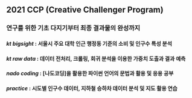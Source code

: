 ## 2021 CCP (Creative Challenger Program)

### 연구를 위한 기초 다지기부터 최종 결과물의 완성까지

#### *kt bigsight* : 서울시 주요 대학 인근 행정동 기준의 소비 및 인구수 특성 분석
#### *kt raw data* : 데이터 전처리, 크롤링, 회귀 분석을 이용한 가중치 도출과 결과 예측
#### *nado coding* : [나도코딩]을 활용한 파이썬 언어의 문법과 활용 및 응용 공부
#### *practice* : 시도별 인구수 데이터, 지하철 승하차 데이터 분석 및 지도 활용 연습

